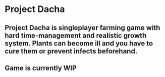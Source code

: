 # Project Dacha #
## Project Dacha is singleplayer farming game with hard time-management and realistic growth system. Plants can become ill and you have to cure them or prevent infects beforehand.
## Game is currently WIP
